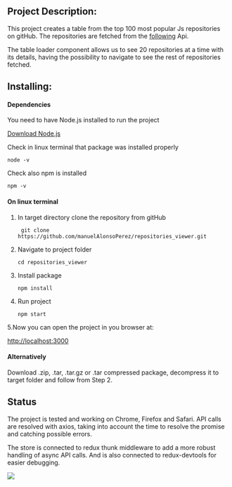 ## Project Description:

This project creates a table from the top 100 most popular Js repositories on gitHub. The repositories are  fetched from  the [following](https://api.github.com/search/repositories?q=language:javascript&sort=stars&order=desc&per_page=100 "following") Api.

The table loader component allows us to see 20 repositories  at a time  with its details, having the possibility to navigate to see the rest of repositories fetched.

## Installing:

####  Dependencies

You need to have Node.js installed to run the project

[Download Node.js](https://nodejs.org/en/download/ "Download Node.js")

Check in linux terminal that package was installed properly

`node -v`

Check also npm is installed

`npm -v`

#### On linux terminal

1. In target directory clone the repository from gitHub

	` git clone https://github.com/manuelAlonsoPerez/repositories_viewer.git`

2. Navigate to project folder

	`cd repositories_viewer`

3. Install package

	`npm install`

4. Run project

	`npm start`

5.Now you can open the project in you browser at:

[http://localhost:3000](http://localhost:3000/ "http://localhost:3000/")


#### Alternatively

Download  .zip, .tar, .tar.gz or .tar compressed package, decompress it to target folder and follow from Step 2.

## Status

The  project is tested and working on Chrome, Firefox and Safari. API calls are resolved with axios, taking into account the time to resolve the promise and catching possible errors.

The store is connected to redux thunk middleware to add a more robust handling of async API calls. And is also connected  to redux-devtools for easier debugging.

![](./blackjackWebApp.png)



